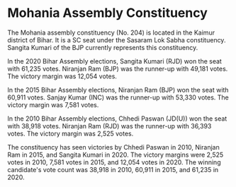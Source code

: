 # Mohania Assembly Constituency

The Mohania assembly constituency (No. 204) is located in the Kaimur district of Bihar. It is a SC seat under the Sasaram Lok Sabha constituency. Sangita Kumari of the BJP currently represents this constituency.

In the 2020 Bihar Assembly elections, Sangita Kumari (RJD) won the seat with 61,235 votes. Niranjan Ram (BJP) was the runner-up with 49,181 votes. The victory margin was 12,054 votes.

In the 2015 Bihar Assembly elections, Niranjan Ram (BJP) won the seat with 60,911 votes. Sanjay Kumar (INC) was the runner-up with 53,330 votes. The victory margin was 7,581 votes.

In the 2010 Bihar Assembly elections, Chhedi Paswan (JD(U)) won the seat with 38,918 votes. Niranjan Ram (RJD) was the runner-up with 36,393 votes. The victory margin was 2,525 votes.

The constituency has seen victories by Chhedi Paswan in 2010, Niranjan Ram in 2015, and Sangita Kumari in 2020. The victory margins were 2,525 votes in 2010, 7,581 votes in 2015, and 12,054 votes in 2020. The winning candidate's vote count was 38,918 in 2010, 60,911 in 2015, and 61,235 in 2020.
